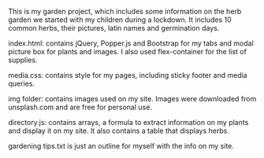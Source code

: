 This is my garden project, which includes some information on the herb garden we started with my children during a lockdown.
It includes 10 common herbs, their pictures, latin names and germination days.

index.html: contains jQuery, Popper.js and Bootstrap for my tabs and modal picture box for plants and images. I also used flex-container for the list of supplies.

media.css: contains style for my pages, including sticky footer and media queries.

img folder: contains images used on my site. Images were downloaded from unsplash.com and are free for personal use.

directory.js: contains arrays, a formula to extract information on my plants and display it on my site. It also contains a table that displays herbs.

gardening tips.txt is just an outline for myself with the info on my site.

